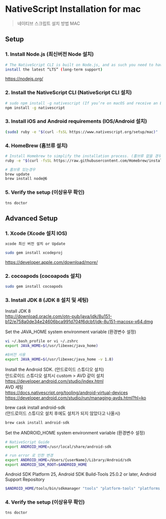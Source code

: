 
# NativeScript Installation for mac

> 네이티브 스크립트 설치 방법 MAC

## Setup
### 1. Install Node.js (최신버전 Node 설치)

``` bash
# The NativeScript CLI is built on Node.js, and as such you need to have Node.js installed to use NativeScript
install the latest “LTS” (long-term support)
```
<https://nodejs.org/>

### 2. Install the NativeScript CLI (NativeScript CLI 설치)
``` bash
# sudo npm install -g nativescript (If you’re on macOS and receive an EACCES error)
npm install -g nativescript
```

### 3. Install iOS and Android requirements (IOS/Android 설치)
``` bash
(sudo) ruby -e "$(curl -fsSL https://www.nativescript.org/setup/mac)"
```

### 4. HomeBrew  (홈브류 설치)
``` bash
# Install Homebrew to simplify the installation process. (홈브류 없을 경우)
ruby -e "$(curl -fsSL https://raw.githubusercontent.com/Homebrew/install/master/install)"

# 홈브류 있는경우
brew update
brew install node@6
```
### 5. Verify the setup (이상유무 확인)
``` bash
tns doctor
```

## Advanced Setup
### 1. Xcode (Xcode 설치 IOS)
```bash
xcode 최신 버전 설치 or Update

sudo gem install xcodeproj
```
<https://developer.apple.com/download/more/>

### 2. cocoapods (cocoapods 설치)
``` bash
sudo gem install cocoapods
```

### 3. Install JDK 8 (JDK 8 설치 및 세팅)
Install JDK 8<br />
<http://download.oracle.com/otn-pub/java/jdk/8u151-b12/e758a0de34e24606bca991d704f6dcbf/jdk-8u151-macosx-x64.dmg><br />

Set the JAVA_HOME system environment variable (환경변수 설정)<br />
``` bash
vi ~/.bash_profile or vi ~/.zshrc
export JAVA_HOME=$(/usr/libexec/java_home)

#8버전 사용
export JAVA_HOME=$(/usr/libexec/java_home -v 1.8)
```
Install the Android SDK. (안드로이드 스튜디오 설치)<br />
안드로이드 스튜디오 설치시 custom > AVD 같이 설치<br />
<https://developer.android.com/studio/index.html><br />
AVD 세팅<br />
<https://docs.nativescript.org/tooling/android-virtual-devices><br />
<https://developer.android.com/studio/run/managing-avds.html?hl=ko><br />

brew cask install android-sdk<br />
(안드로이드 스튜디오 설치 후에도 설치가 되지 않았다고 나올시)<br />
``` bash
brew cask install android-sdk
```

Set the ANDROID_HOME system environment variable (환경변수 설정)
``` bash
# NativeScript Guide
export ANDROID_HOME=/usr/local/share/android-sdk

# run error 로 인한 변경
export ANDROID_HOME=/Users/{userName}/Library/Android/sdk
export ANDROID_SDK_ROOT=$ANDROID_HOME
```

Android SDK Platform 25, Android SDK Build-Tools 25.0.2 or later, Android Support Repository
``` bash
$ANDROID_HOME/tools/bin/sdkmanager "tools" "platform-tools" "platforms;android-25" "build-tools;25.0.2" "extras;android;m2repository" "extras;google;m2repository"
```

### 4. Verify the setup (이상유무 확인)
``` bash
tns doctor
```


